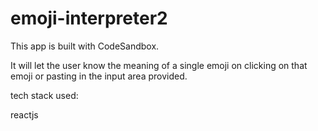 # emoji-interpreter2
This app is built with CodeSandbox.

It will let the user know the meaning of a single emoji on clicking on that emoji or pasting in the input area provided.

tech stack used:

reactjs
